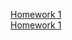 [Homework 1](https://mazdaew.github.io/genius-homework/homework-1/)<br>
[Homework 1](https://mazdaew.github.io/genius-homework/homework-2/)<br>
